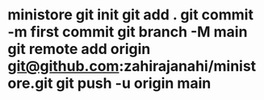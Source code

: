 # ministore git init git add . git commit -m first commit git branch -M main git remote add origin git@github.com:zahirajanahi/ministore.git git push -u origin main
